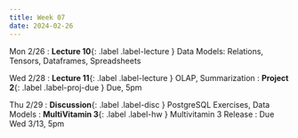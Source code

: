 ```yaml
---
title: Week 07
date: 2024-02-26
---
```


Mon 2/26
: **Lecture 10**{: .label .label-lecture } Data Models: Relations, Tensors, Dataframes, Spreadsheets 

Wed 2/28
: **Lecture 11**{: .label .label-lecture } OLAP, Summarization 
: **Project 2**{: .label .label-proj-due } Due, 5pm

Thu 2/29
: **Discussion**{: .label .label-disc } PostgreSQL Exercises, Data Models
: **MultiVitamin 3**{: .label .label-hw } Multivitamin 3 Release
  : Due Wed 3/13, 5pm
